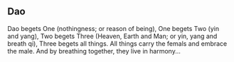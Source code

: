 ## Dao
Dao begets One (nothingness; or reason of being), One begets Two (yin and yang), Two begets Three (Heaven, Earth and Man; or yin, yang and breath qi), Three begets all things. All things carry the femals and embrace the male. And by breathing together, they live in harmony...